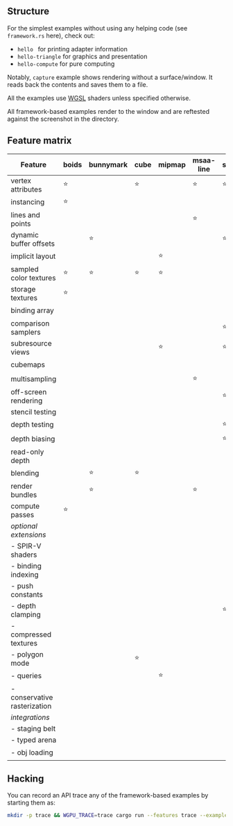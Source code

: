 ## Structure

For the simplest examples without using any helping code (see `framework.rs` here), check out:
  - `hello ` for printing adapter information
  - `hello-triangle` for graphics and presentation
  - `hello-compute` for pure computing

Notably, `capture` example shows rendering without a surface/window. It reads back the contents and saves them to a file.

All the examples use [WGSL](https://gpuweb.github.io/gpuweb/wgsl.html) shaders unless specified otherwise.

All framework-based examples render to the window and are reftested against the screenshot in the directory.

## Feature matrix
| Feature                      | boids  | bunnymark | cube   | mipmap | msaa-line | shadow | skybox | texture-arrays | water  | conservative-raster |
| ---------------------------- | ------ | --------- | ------ | ------ | --------- | ------ | ------ | -------------- | ------ | ------------------- |
| vertex attributes            | :star: |           | :star: |        | :star:    | :star: | :star: | :star:         | :star: |                     |
| instancing                   | :star: |           |        |        |           |        |        |                |        |                     |
| lines and points             |        |           |        |        | :star:    |        |        |                |        | :star:              |
| dynamic buffer offsets       |        | :star:    |        |        |           | :star: |        |                |        |                     |
| implicit layout              |        |           |        | :star: |           |        |        |                |        |                     |
| sampled color textures       | :star: | :star:    | :star: | :star: |           |        | :star: | :star:         | :star: | :star:              |
| storage textures             | :star: |           |        |        |           |        |        |                |        |                     |
| binding array                |        |           |        |        |           |        |        | :star:         |        |                     |
| comparison samplers          |        |           |        |        |           | :star: |        |                |        |                     |
| subresource views            |        |           |        | :star: |           | :star: |        |                |        |                     |
| cubemaps                     |        |           |        |        |           |        | :star: |                |        |                     |
| multisampling                |        |           |        |        | :star:    |        |        |                |        |                     |
| off-screen rendering         |        |           |        |        |           | :star: |        |                | :star: | :star:              |
| stencil testing              |        |           |        |        |           |        |        |                |        |                     |
| depth testing                |        |           |        |        |           | :star: | :star: |                | :star: |                     |
| depth biasing                |        |           |        |        |           | :star: |        |                |        |                     |
| read-only depth              |        |           |        |        |           |        |        |                | :star: |                     |
| blending                     |        | :star:    | :star: |        |           |        |        |                | :star: |                     |
| render bundles               |        | :star:    |        |        | :star:    |        |        |                | :star: |                     |
| compute passes               | :star: |           |        |        |           |        |        |                |        |                     |
| *optional extensions*        |        |           |        |        |           |        |        | :star:         |        |                     |
| - SPIR-V shaders             |        |           |        |        |           |        |        | :star:         |        |                     |
| - binding indexing           |        |           |        |        |           |        |        | :star:         |        |                     |
| - push constants             |        |           |        |        |           |        |        | :star:         |        |                     |
| - depth clamping             |        |           |        |        |           | :star: |        |                |        |                     |
| - compressed textures        |        |           |        |        |           |        | :star: |                |        |                     |
| - polygon mode               |        |           | :star: |        |           |        |        |                |        |                     |
| - queries                    |        |           |        | :star: |           |        |        |                |        |                     |
| - conservative rasterization |        |           |        |        |           |        |        |                |        | :star:              |
| *integrations*               |        |           |        |        |           |        |        |                |        |                     |
| - staging belt               |        |           |        |        |           |        |        |                |        |                     |
| - typed arena                |        |           |        |        |           |        |        |                |        |                     |
| - obj loading                |        |           |        |        |           |        | :star: |                |        |                     |

## Hacking

You can record an API trace any of the framework-based examples by starting them as:
```sh
mkdir -p trace && WGPU_TRACE=trace cargo run --features trace --example <example-name>
```
